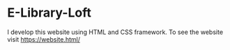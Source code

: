 # E-Library-Loft
I develop this website using HTML and CSS framework. To see the website visit https://website.html/
